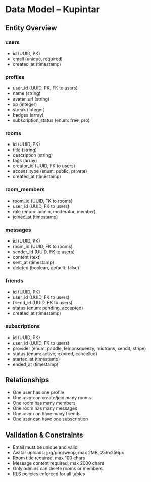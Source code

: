 # Data Model – Kupintar

## Entity Overview

### users
- id (UUID, PK)
- email (unique, required)
- created_at (timestamp)

### profiles
- user_id (UUID, PK, FK to users)
- name (string)
- avatar_url (string)
- xp (integer)
- streak (integer)
- badges (array)
- subscription_status (enum: free, pro)

### rooms
- id (UUID, PK)
- title (string)
- description (string)
- tags (array)
- creator_id (UUID, FK to users)
- access_type (enum: public, private)
- created_at (timestamp)

### room_members
- room_id (UUID, FK to rooms)
- user_id (UUID, FK to users)
- role (enum: admin, moderator, member)
- joined_at (timestamp)

### messages
- id (UUID, PK)
- room_id (UUID, FK to rooms)
- sender_id (UUID, FK to users)
- content (text)
- sent_at (timestamp)
- deleted (boolean, default: false)

### friends
- id (UUID, PK)
- user_id (UUID, FK to users)
- friend_id (UUID, FK to users)
- status (enum: pending, accepted)
- created_at (timestamp)

### subscriptions
- id (UUID, PK)
- user_id (UUID, FK to users)
- provider (enum: paddle, lemonsqueezy, midtrans, xendit, stripe)
- status (enum: active, expired, cancelled)
- started_at (timestamp)
- ended_at (timestamp)

## Relationships
- One user has one profile
- One user can create/join many rooms
- One room has many members
- One room has many messages
- One user can have many friends
- One user can have one subscription

## Validation & Constraints
- Email must be unique and valid
- Avatar uploads: jpg/png/webp, max 2MB, 256x256px
- Room title required, max 100 chars
- Message content required, max 2000 chars
- Only admins can delete rooms or members
- RLS policies enforced for all tables
